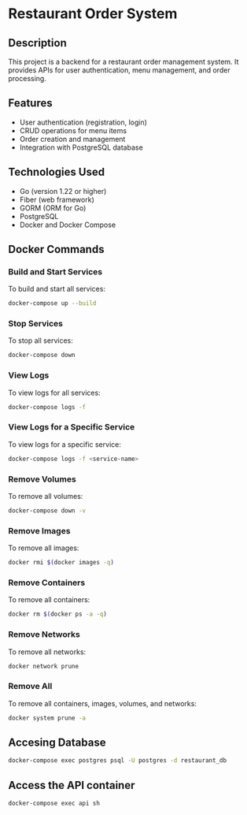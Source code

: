 # Restaurant Order System

## Description
This project is a backend for a restaurant order management system. It provides APIs for user authentication, menu management, and order processing.

## Features
- User authentication (registration, login)
- CRUD operations for menu items
- Order creation and management
- Integration with PostgreSQL database

## Technologies Used
- Go (version 1.22 or higher)
- Fiber (web framework)
- GORM (ORM for Go)
- PostgreSQL
- Docker and Docker Compose

## Docker Commands

### Build and Start Services
To build and start all services:
```bash
docker-compose up --build
```

### Stop Services
To stop all services:
```bash
docker-compose down
```

### View Logs
To view logs for all services:
```bash
docker-compose logs -f
```

### View Logs for a Specific Service
To view logs for a specific service:
```bash
docker-compose logs -f <service-name>
```

### Remove Volumes
To remove all volumes:
```bash
docker-compose down -v
```

### Remove Images
To remove all images:
```bash
docker rmi $(docker images -q)
```

### Remove Containers
To remove all containers:
```bash
docker rm $(docker ps -a -q)
```

### Remove Networks
To remove all networks:
```bash
docker network prune
```

### Remove All
To remove all containers, images, volumes, and networks:
```bash
docker system prune -a
```

## Accesing Database
```bash
docker-compose exec postgres psql -U postgres -d restaurant_db
```

## Access the API container
```bash
docker-compose exec api sh
```
